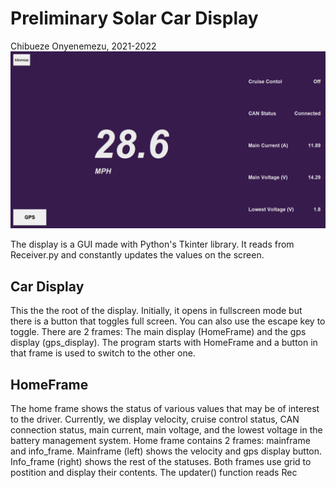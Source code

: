 # Preliminary Solar Car Display
Chibueze Onyenemezu, 2021-2022
![Alt text](images/main_car_display.png?raw=true "main car display")

The display is a GUI made with Python's Tkinter library.
It reads from Receiver.py and constantly updates the values on the screen.

## Car Display
This the the root of the display. Initially, it opens in fullscreen mode but there is a button that toggles full screen. You can also use the escape key to toggle.
There are 2 frames: The main display (HomeFrame) and the gps display (gps_display). The program starts with HomeFrame and a button in that frame is used to switch to the other one.

## HomeFrame
The home frame shows the status of various values that may be of interest to the driver. Currently, we display velocity, cruise control status, CAN connection status, main current, main voltage, and the lowest voltage in the battery management system.
Home frame contains 2 frames: mainframe and info_frame. Mainframe (left) shows the velocity and gps display button. Info_frame (right) shows the rest of the statuses. Both frames use grid to postition and display their contents.
The updater() function reads Rec
